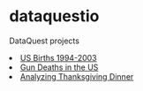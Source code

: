 # dataquestio
DataQuest projects
<li><a href="Project 2_US births.ipynb">US Births 1994-2003</a></li>
<li><a href="Gun Deaths in the US.ipynb">Gun Deaths in the US</a>
<li><a href="Thanksgiving.ipynb">Analyzing Thanksgiving Dinner</a>
